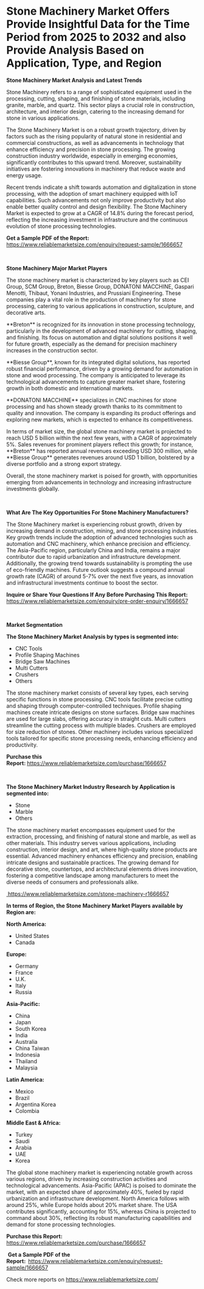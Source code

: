 <p><h1>Stone Machinery Market Offers Provide Insightful Data for the Time Period from 2025 to 2032 and also Provide Analysis Based on Application, Type, and Region</h1></p><p><strong>Stone Machinery Market Analysis and Latest Trends</strong></p>
<p><p>Stone Machinery refers to a range of sophisticated equipment used in the processing, cutting, shaping, and finishing of stone materials, including granite, marble, and quartz. This sector plays a crucial role in construction, architecture, and interior design, catering to the increasing demand for stone in various applications.</p><p>The Stone Machinery Market is on a robust growth trajectory, driven by factors such as the rising popularity of natural stone in residential and commercial constructions, as well as advancements in technology that enhance efficiency and precision in stone processing. The growing construction industry worldwide, especially in emerging economies, significantly contributes to this upward trend. Moreover, sustainability initiatives are fostering innovations in machinery that reduce waste and energy usage.</p><p>Recent trends indicate a shift towards automation and digitalization in stone processing, with the adoption of smart machinery equipped with IoT capabilities. Such advancements not only improve productivity but also enable better quality control and design flexibility. The Stone Machinery Market is expected to grow at a CAGR of 14.8% during the forecast period, reflecting the increasing investment in infrastructure and the continuous evolution of stone processing technologies.</p></p>
<p><strong>Get a Sample PDF of the Report:&nbsp;</strong> <a href="https://www.reliablemarketsize.com/enquiry/request-sample/1666657?utm_campaign=3131&utm_medium=2&utm_source=Github&utm_content=ia&utm_term=06032025&utm_id=stone-machinery">https://www.reliablemarketsize.com/enquiry/request-sample/1666657</a></p>
<p>&nbsp;</p>
<p><strong>Stone Machinery Major Market Players</strong></p>
<p><p>The stone machinery market is characterized by key players such as CEI Group, SCM Group, Breton, Biesse Group, DONATONI MACCHINE, Gaspari Menotti, Thibaut, Yonani Industries, and Prussiani Engineering. These companies play a vital role in the production of machinery for stone processing, catering to various applications in construction, sculpture, and decorative arts.</p><p>**Breton** is recognized for its innovation in stone processing technology, particularly in the development of advanced machinery for cutting, shaping, and finishing. Its focus on automation and digital solutions positions it well for future growth, especially as the demand for precision machinery increases in the construction sector.</p><p>**Biesse Group**, known for its integrated digital solutions, has reported robust financial performance, driven by a growing demand for automation in stone and wood processing. The company is anticipated to leverage its technological advancements to capture greater market share, fostering growth in both domestic and international markets.</p><p>**DONATONI MACCHINE** specializes in CNC machines for stone processing and has shown steady growth thanks to its commitment to quality and innovation. The company is expanding its product offerings and exploring new markets, which is expected to enhance its competitiveness.</p><p>In terms of market size, the global stone machinery market is projected to reach USD 5 billion within the next few years, with a CAGR of approximately 5%. Sales revenues for prominent players reflect this growth; for instance, **Breton** has reported annual revenues exceeding USD 300 million, while **Biesse Group** generates revenues around USD 1 billion, bolstered by a diverse portfolio and a strong export strategy.</p><p>Overall, the stone machinery market is poised for growth, with opportunities emerging from advancements in technology and increasing infrastructure investments globally.</p></p>
<p>&nbsp;</p>
<p><strong>What Are The Key Opportunities For Stone Machinery Manufacturers?</strong></p>
<p><p>The Stone Machinery market is experiencing robust growth, driven by increasing demand in construction, mining, and stone processing industries. Key growth trends include the adoption of advanced technologies such as automation and CNC machinery, which enhance precision and efficiency. The Asia-Pacific region, particularly China and India, remains a major contributor due to rapid urbanization and infrastructure development. Additionally, the growing trend towards sustainability is prompting the use of eco-friendly machines. Future outlook suggests a compound annual growth rate (CAGR) of around 5-7% over the next five years, as innovation and infrastructural investments continue to boost the sector.</p></p>
<p><strong>Inquire or Share Your Questions If Any Before Purchasing This Report:</strong> <a href="https://www.reliablemarketsize.com/enquiry/pre-order-enquiry/1666657?utm_campaign=3131&utm_medium=2&utm_source=Github&utm_content=ia&utm_term=06032025&utm_id=stone-machinery">https://www.reliablemarketsize.com/enquiry/pre-order-enquiry/1666657</a></p>
<p>&nbsp;</p>
<p><strong>Market Segmentation</strong></p>
<p><strong>The Stone Machinery Market Analysis by types is segmented into:</strong></p>
<p><ul><li>CNC Tools</li><li>Profile Shaping Machines</li><li>Bridge Saw Machines</li><li>Multi Cutters</li><li>Crushers</li><li>Others</li></ul></p>
<p><p>The stone machinery market consists of several key types, each serving specific functions in stone processing. CNC tools facilitate precise cutting and shaping through computer-controlled techniques. Profile shaping machines create intricate designs on stone surfaces. Bridge saw machines are used for large slabs, offering accuracy in straight cuts. Multi cutters streamline the cutting process with multiple blades. Crushers are employed for size reduction of stones. Other machinery includes various specialized tools tailored for specific stone processing needs, enhancing efficiency and productivity.</p></p>
<p><strong>Purchase this Report:&nbsp;</strong><a href="https://www.reliablemarketsize.com/purchase/1666657?utm_campaign=3131&utm_medium=2&utm_source=Github&utm_content=ia&utm_term=06032025&utm_id=stone-machinery">https://www.reliablemarketsize.com/purchase/1666657</a></p>
<p>&nbsp;</p>
<p><strong>The Stone Machinery Market Industry Research by Application is segmented into:</strong></p>
<p><ul><li>Stone</li><li>Marble</li><li>Others</li></ul></p>
<p><p>The stone machinery market encompasses equipment used for the extraction, processing, and finishing of natural stone and marble, as well as other materials. This industry serves various applications, including construction, interior design, and art, where high-quality stone products are essential. Advanced machinery enhances efficiency and precision, enabling intricate designs and sustainable practices. The growing demand for decorative stone, countertops, and architectural elements drives innovation, fostering a competitive landscape among manufacturers to meet the diverse needs of consumers and professionals alike.</p></p>
<p><a href="https://www.reliablemarketsize.com/stone-machinery-r1666657?utm_campaign=3131&utm_medium=2&utm_source=Github&utm_content=ia&utm_term=06032025&utm_id=stone-machinery">&nbsp;https://www.reliablemarketsize.com/stone-machinery-r1666657</a></p>
<p><strong>In terms of Region, the Stone Machinery Market Players available by Region are:</strong></p>
<p>
    <p> <strong> North America: </strong>
        <ul>
            <li>United States</li>
            <li>Canada</li>
        </ul>
        </p> 
    <p> <strong> Europe: </strong>
        <ul>
            <li>Germany</li>
            <li>France</li>
            <li>U.K.</li>
            <li>Italy</li>
            <li>Russia</li>
        </ul>
        </p> 
    <p> <strong> Asia-Pacific: </strong>
        <ul>
            <li>China</li>
            <li>Japan</li>
            <li>South Korea</li>
            <li>India</li>
            <li>Australia</li>
            <li>China Taiwan</li>
            <li>Indonesia</li>
            <li>Thailand</li>
            <li>Malaysia</li>
        </ul>
        </p> 
    <p> <strong> Latin America: </strong>
        <ul>
            <li>Mexico</li>
            <li>Brazil</li>
            <li>Argentina Korea</li>
            <li>Colombia</li>
        </ul>
        </p> 
    <p> <strong> Middle East & Africa: </strong>
        <ul>
            <li>Turkey</li>
            <li>Saudi</li>
            <li>Arabia</li>
            <li>UAE</li>
            <li>Korea</li>
        </ul>
    </p>
    </p>
<p><p>The global stone machinery market is experiencing notable growth across various regions, driven by increasing construction activities and technological advancements. Asia-Pacific (APAC) is poised to dominate the market, with an expected share of approximately 40%, fueled by rapid urbanization and infrastructure development. North America follows with around 25%, while Europe holds about 20% market share. The USA contributes significantly, accounting for 15%, whereas China is projected to command about 30%, reflecting its robust manufacturing capabilities and demand for stone processing technologies.</p></p>
<p><strong>Purchase this Report: </strong><a href="https://www.reliablemarketsize.com/purchase/1666657?utm_campaign=3131&utm_medium=2&utm_source=Github&utm_content=ia&utm_term=06032025&utm_id=stone-machinery">https://www.reliablemarketsize.com/purchase/1666657</a></p>
<p>&nbsp;<strong>Get a Sample PDF of the Report:&nbsp;&nbsp;</strong><a href="https://www.reliablemarketsize.com/enquiry/request-sample/1666657?utm_campaign=3131&utm_medium=2&utm_source=Github&utm_content=ia&utm_term=06032025&utm_id=stone-machinery">https://www.reliablemarketsize.com/enquiry/request-sample/1666657</a></p>
<p><strong></strong></p>
<p>Check more reports on <a href="https://www.reliablemarketsize.com/?utm_campaign=3131&utm_medium=2&utm_source=Github&utm_content=ia&utm_term=06032025&utm_id=stone-machinery">https://www.reliablemarketsize.com/</a></p>